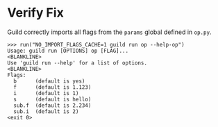 # Verify Fix

Guild correctly imports all flags from the `params` global defined in
`op.py`.

    >>> run("NO_IMPORT_FLAGS_CACHE=1 guild run op --help-op")
    Usage: guild run [OPTIONS] op [FLAG]...
    <BLANKLINE>
    Use 'guild run --help' for a list of options.
    <BLANKLINE>
    Flags:
      b      (default is yes)
      f      (default is 1.123)
      i      (default is 1)
      s      (default is hello)
      sub.f  (default is 2.234)
      sub.i  (default is 2)
    <exit 0>
